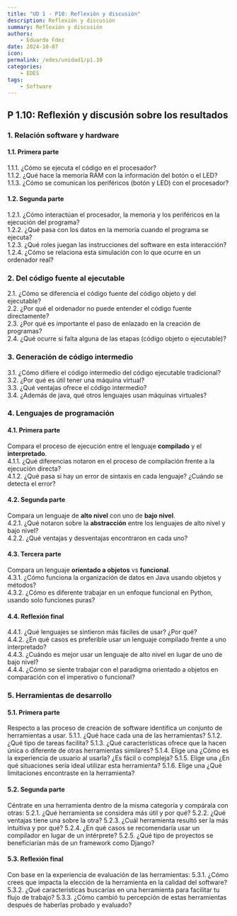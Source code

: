 ```yaml
---
title: "UD 1 - P10: Reflexión y discusión"
description: Reflexión y discusión
summary: Reflexión y discusión
authors:
    - Eduardo Fdez
date: 2024-10-07
icon:   
permalink: /edes/unidad1/p1.10
categories:
    - EDES
tags:
    - Software
---
```


## P 1.10: Reflexión y discusión sobre los resultados

### 1. Relación software y hardware

#### 1.1. Primera parte
1.1.1. ¿Cómo se ejecuta el código en el procesador?   
1.1.2. ¿Qué hace la memoria RAM con la información del botón o el LED?    
1.1.3. ¿Cómo se comunican los periféricos (botón y LED) con el procesador?    

#### 1.2. Segunda parte
1.2.1. ¿Cómo interactúan el procesador, la memoria y los periféricos en la ejecución del programa?   
1.2.2. ¿Qué pasa con los datos en la memoria cuando el programa se ejecuta?    
1.2.3. ¿Qué roles juegan las instrucciones del software en esta interacción?    
1.2.4. ¿Cómo se relaciona esta simulación con lo que ocurre en un ordenador real?    


### 2. Del código fuente al ejecutable

2.1. ¿Cómo se diferencia el código fuente del código objeto y del ejecutable?    
2.2. ¿Por qué el ordenador no puede entender el código fuente directamente?    
2.3. ¿Por qué es importante el paso de enlazado en la creación de programas?   
2.4. ¿Qué ocurre si falta alguna de las etapas (código objeto o ejecutable)?    

### 3. Generación de código intermedio

3.1. ¿Cómo difiere el código intermedio del código ejecutable tradicional?   
3.2. ¿Por qué es útil tener una máquina virtual?   
3.3. ¿Qué ventajas ofrece el código intermedio?    
3.4. ¿Además de java, qué otros lenguajes usan máquinas virtuales?       


### 4. Lenguajes de programación

#### 4.1. Primera parte
Compara el proceso de ejecución entre el lenguaje **compilado** y el **interpretado**.        
4.1.1. ¿Qué diferencias notaron en el proceso de compilación frente a la ejecución directa?   
4.1.2. ¿Qué pasa si hay un error de sintaxis en cada lenguaje? ¿Cuándo se detecta el error?    

#### 4.2. Segunda parte
Compara un lenguaje de **alto nivel** con uno de **bajo nivel**.     
4.2.1. ¿Qué notaron sobre la **abstracción** entre los lenguajes de alto nivel y bajo nivel?    
4.2.2. ¿Qué ventajas y desventajas encontraron en cada uno?

#### 4.3. Tercera parte
Compara un lenguaje **orientado a objetos** vs **funcional**.     
4.3.1. ¿Cómo funciona la organización de datos en Java usando objetos y métodos?    
4.3.2. ¿Cómo es diferente trabajar en un enfoque funcional en Python, usando solo funciones puras?      

#### 4.4. Reflexión final
4.4.1. ¿Qué lenguajes se sintieron más fáciles de usar? ¿Por qué?    
4.4.2. ¿En qué casos es preferible usar un lenguaje compilado frente a uno interpretado?   
4.4.3. ¿Cuándo es mejor usar un lenguaje de alto nivel en lugar de uno de bajo nivel?    
4.4.4. ¿Cómo se siente trabajar con el paradigma orientado a objetos en comparación con el imperativo o funcional?     


### 5. Herramientas de desarrollo

#### 5.1. Primera parte
Respecto a las proceso de creación de software identifica un conjunto de herramientas a usar.
5.1.1. ¿Qué hace cada una de las herramientas? 
5.1.2. ¿Qué tipo de tareas facilita?
5.1.3. ¿Qué características ofrece que la hacen única o diferente de otras herramientas similares?
5.1.4. Elige una ¿Cómo es la experiencia de usuario al usarla? ¿Es fácil o compleja?
5.1.5. Elige una ¿En qué situaciones sería ideal utilizar esta herramienta?
5.1.6. Elige una ¿Qué limitaciones encontraste en la herramienta?

#### 5.2. Segunda parte
Céntrate en una herramienta dentro de la misma categoría y compárala con otras:
5.2.1. ¿Qué herramienta se considera más útil y por qué?
5.2.2. ¿Qué ventajas tiene una sobre la otra?
5.2.3. ¿Cuál herramienta resultó ser la más intuitiva y por qué?
5.2.4. ¿En qué casos se recomendaría usar un compilador en lugar de un intérprete?
5.2.5. ¿Qué tipo de proyectos se beneficiarían más de un framework como Django?

#### 5.3. Reflexión final
Con base en la experiencia de evaluación de las herramientas:
5.3.1. ¿Cómo crees que impacta la elección de la herramienta en la calidad del software?
5.3.2. ¿Qué características buscarías en una herramienta para facilitar tu flujo de trabajo?
5.3.3. ¿Cómo cambió tu percepción de estas herramientas después de haberlas probado y evaluado?